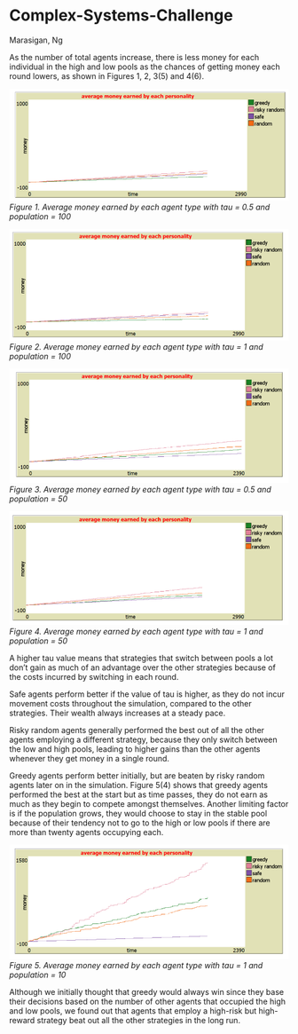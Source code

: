 # Complex-Systems-Challenge
Marasigan, Ng

As the number of total agents increase, there is less money for each individual in the high and low pools as the chances of getting money each round lowers, as shown in Figures 1, 2, 3(5) and 4(6).

![Figure 1. Average money earned by each agent type with tau = 0.5 and population = 100](fig1.png?raw=true)
*Figure 1. Average money earned by each agent type with tau = 0.5 and population = 100*

![Figure 2. Average money earned by each agent type with tau = 1 and population = 100](fig2.png?raw=true)
*Figure 2. Average money earned by each agent type with tau = 1 and population = 100*

![Figure 3. Average money earned by each agent type with tau = 0.5 and population = 50](fig5.png?raw=true)
*Figure 3. Average money earned by each agent type with tau = 0.5 and population = 50*

![Figure 4. Average money earned by each agent type with tau = 0.5 and population = 50](fig6.png?raw=true)
*Figure 4. Average money earned by each agent type with tau = 1 and population = 50*

A higher tau value means that strategies that switch between pools a lot don’t gain as much of an advantage over the other strategies because of the costs incurred by switching in each round.

Safe agents perform better if the value of tau is higher, as they do not incur movement costs throughout the simulation, compared to the other strategies. Their wealth always increases at a steady pace.

Risky random agents generally performed the best out of all the other agents employing a different strategy, because they only switch between the low and high pools, leading to higher gains than the other agents whenever they get money in a single round.

Greedy agents perform better initially, but are beaten by risky random agents later on in the simulation. Figure 5(4) shows that greedy agents performed the best at the start but as time passes, they do not earn as much as they begin to compete amongst themselves. Another limiting factor is if the population grows, they would choose to stay in the stable pool because of their tendency not to go to the high or low pools if there are more than twenty agents occupying each.

![Figure 5. Average money earned by each agent type with tau = 1 and population = 10](fig4.png?raw=true)
*Figure 5. Average money earned by each agent type with tau = 1 and population = 10*

Although we initially thought that greedy would always win since they base their decisions based on the number of other agents that occupied the high and low pools, we found out that agents that employ a high-risk but high-reward strategy beat out all the other strategies in the long run.
